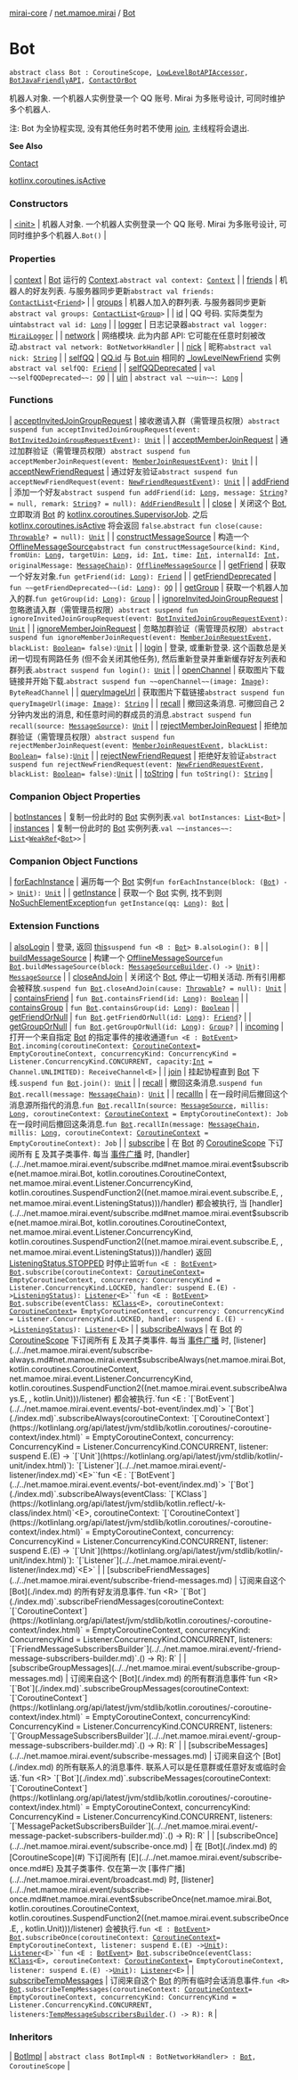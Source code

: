 [mirai-core](../../index.md) / [net.mamoe.mirai](../index.md) / [Bot](./index.md)

# Bot

`abstract class Bot : CoroutineScope, `[`LowLevelBotAPIAccessor`](../-low-level-bot-a-p-i-accessor/index.md)`, `[`BotJavaFriendlyAPI`](../-bot-java-friendly-a-p-i/index.md)`, `[`ContactOrBot`](../../net.mamoe.mirai.contact/-contact-or-bot/index.md)

机器人对象. 一个机器人实例登录一个 QQ 账号.
Mirai 为多账号设计, 可同时维护多个机器人.

注: Bot 为全协程实现, 没有其他任务时若不使用 [join](../join.md), 主线程将会退出.

**See Also**

[Contact](../../net.mamoe.mirai.contact/-contact/index.md)

[kotlinx.coroutines.isActive](#)

### Constructors

| [&lt;init&gt;](-init-.md) | 机器人对象. 一个机器人实例登录一个 QQ 账号. Mirai 为多账号设计, 可同时维护多个机器人.`Bot()` |

### Properties

| [context](context.md) | [Bot](./index.md) 运行的 [Context](../../net.mamoe.mirai.utils/-context/index.md).`abstract val context: `[`Context`](../../net.mamoe.mirai.utils/-context/index.md) |
| [friends](friends.md) | 机器人的好友列表. 与服务器同步更新`abstract val friends: `[`ContactList`](../../net.mamoe.mirai.contact/-contact-list/index.md)`<`[`Friend`](../../net.mamoe.mirai.contact/-friend/index.md)`>` |
| [groups](groups.md) | 机器人加入的群列表. 与服务器同步更新`abstract val groups: `[`ContactList`](../../net.mamoe.mirai.contact/-contact-list/index.md)`<`[`Group`](../../net.mamoe.mirai.contact/-group/index.md)`>` |
| [id](id.md) | QQ 号码. 实际类型为 uint`abstract val id: `[`Long`](https://kotlinlang.org/api/latest/jvm/stdlib/kotlin/-long/index.html) |
| [logger](logger.md) | 日志记录器`abstract val logger: `[`MiraiLogger`](../../net.mamoe.mirai.utils/-mirai-logger/index.md) |
| [network](network.md) | 网络模块. 此为内部 API: 它可能在任意时刻被改动.`abstract val network: BotNetworkHandler` |
| [nick](nick.md) | 昵称`abstract val nick: `[`String`](https://kotlinlang.org/api/latest/jvm/stdlib/kotlin/-string/index.html) |
| [selfQQ](self-q-q.md) | [QQ.id](../../net.mamoe.mirai.contact/-q-q/id.md) 与 [Bot.uin](uin.md) 相同的 [_lowLevelNewFriend](../-low-level-bot-a-p-i-accessor/_low-level-new-friend.md) 实例`abstract val selfQQ: `[`Friend`](../../net.mamoe.mirai.contact/-friend/index.md) |
| [selfQQDeprecated](self-q-q-deprecated.md) | `val ~~selfQQDeprecated~~: `[`QQ`](../../net.mamoe.mirai.contact/-q-q/index.md) |
| [uin](uin.md) | `abstract val ~~uin~~: `[`Long`](https://kotlinlang.org/api/latest/jvm/stdlib/kotlin/-long/index.html) |

### Functions

| [acceptInvitedJoinGroupRequest](accept-invited-join-group-request.md) | 接收邀请入群（需管理员权限）`abstract suspend fun acceptInvitedJoinGroupRequest(event: `[`BotInvitedJoinGroupRequestEvent`](../../net.mamoe.mirai.event.events/-bot-invited-join-group-request-event/index.md)`): `[`Unit`](https://kotlinlang.org/api/latest/jvm/stdlib/kotlin/-unit/index.html) |
| [acceptMemberJoinRequest](accept-member-join-request.md) | 通过加群验证（需管理员权限）`abstract suspend fun acceptMemberJoinRequest(event: `[`MemberJoinRequestEvent`](../../net.mamoe.mirai.event.events/-member-join-request-event/index.md)`): `[`Unit`](https://kotlinlang.org/api/latest/jvm/stdlib/kotlin/-unit/index.html) |
| [acceptNewFriendRequest](accept-new-friend-request.md) | 通过好友验证`abstract suspend fun acceptNewFriendRequest(event: `[`NewFriendRequestEvent`](../../net.mamoe.mirai.event.events/-new-friend-request-event/index.md)`): `[`Unit`](https://kotlinlang.org/api/latest/jvm/stdlib/kotlin/-unit/index.html) |
| [addFriend](add-friend.md) | 添加一个好友`abstract suspend fun addFriend(id: `[`Long`](https://kotlinlang.org/api/latest/jvm/stdlib/kotlin/-long/index.html)`, message: `[`String`](https://kotlinlang.org/api/latest/jvm/stdlib/kotlin/-string/index.html)`? = null, remark: `[`String`](https://kotlinlang.org/api/latest/jvm/stdlib/kotlin/-string/index.html)`? = null): `[`AddFriendResult`](../../net.mamoe.mirai.data/-add-friend-result/index.md) |
| [close](close.md) | 关闭这个 [Bot](./index.md), 立即取消 [Bot](./index.md) 的 [kotlinx.coroutines.SupervisorJob](#). 之后 [kotlinx.coroutines.isActive](#) 将会返回 `false`.`abstract fun close(cause: `[`Throwable`](https://kotlinlang.org/api/latest/jvm/stdlib/kotlin/-throwable/index.html)`? = null): `[`Unit`](https://kotlinlang.org/api/latest/jvm/stdlib/kotlin/-unit/index.html) |
| [constructMessageSource](construct-message-source.md) | 构造一个 [OfflineMessageSource](../../net.mamoe.mirai.message.data/-offline-message-source/index.md)`abstract fun constructMessageSource(kind: Kind, fromUin: `[`Long`](https://kotlinlang.org/api/latest/jvm/stdlib/kotlin/-long/index.html)`, targetUin: `[`Long`](https://kotlinlang.org/api/latest/jvm/stdlib/kotlin/-long/index.html)`, id: `[`Int`](https://kotlinlang.org/api/latest/jvm/stdlib/kotlin/-int/index.html)`, time: `[`Int`](https://kotlinlang.org/api/latest/jvm/stdlib/kotlin/-int/index.html)`, internalId: `[`Int`](https://kotlinlang.org/api/latest/jvm/stdlib/kotlin/-int/index.html)`, originalMessage: `[`MessageChain`](../../net.mamoe.mirai.message.data/-message-chain/index.md)`): `[`OfflineMessageSource`](../../net.mamoe.mirai.message.data/-offline-message-source/index.md) |
| [getFriend](get-friend.md) | 获取一个好友对象.`fun getFriend(id: `[`Long`](https://kotlinlang.org/api/latest/jvm/stdlib/kotlin/-long/index.html)`): `[`Friend`](../../net.mamoe.mirai.contact/-friend/index.md) |
| [getFriendDeprecated](get-friend-deprecated.md) | `fun ~~getFriendDeprecated~~(id: `[`Long`](https://kotlinlang.org/api/latest/jvm/stdlib/kotlin/-long/index.html)`): `[`QQ`](../../net.mamoe.mirai.contact/-q-q/index.md) |
| [getGroup](get-group.md) | 获取一个机器人加入的群.`fun getGroup(id: `[`Long`](https://kotlinlang.org/api/latest/jvm/stdlib/kotlin/-long/index.html)`): `[`Group`](../../net.mamoe.mirai.contact/-group/index.md) |
| [ignoreInvitedJoinGroupRequest](ignore-invited-join-group-request.md) | 忽略邀请入群（需管理员权限）`abstract suspend fun ignoreInvitedJoinGroupRequest(event: `[`BotInvitedJoinGroupRequestEvent`](../../net.mamoe.mirai.event.events/-bot-invited-join-group-request-event/index.md)`): `[`Unit`](https://kotlinlang.org/api/latest/jvm/stdlib/kotlin/-unit/index.html) |
| [ignoreMemberJoinRequest](ignore-member-join-request.md) | 忽略加群验证（需管理员权限）`abstract suspend fun ignoreMemberJoinRequest(event: `[`MemberJoinRequestEvent`](../../net.mamoe.mirai.event.events/-member-join-request-event/index.md)`, blackList: `[`Boolean`](https://kotlinlang.org/api/latest/jvm/stdlib/kotlin/-boolean/index.html)` = false): `[`Unit`](https://kotlinlang.org/api/latest/jvm/stdlib/kotlin/-unit/index.html) |
| [login](login.md) | 登录, 或重新登录. 这个函数总是关闭一切现有网路任务 (但不会关闭其他任务), 然后重新登录并重新缓存好友列表和群列表.`abstract suspend fun login(): `[`Unit`](https://kotlinlang.org/api/latest/jvm/stdlib/kotlin/-unit/index.html) |
| [openChannel](open-channel.md) | 获取图片下载链接并开始下载.`abstract suspend fun ~~openChannel~~(image: `[`Image`](../../net.mamoe.mirai.message.data/-image/index.md)`): ByteReadChannel` |
| [queryImageUrl](query-image-url.md) | 获取图片下载链接`abstract suspend fun queryImageUrl(image: `[`Image`](../../net.mamoe.mirai.message.data/-image/index.md)`): `[`String`](https://kotlinlang.org/api/latest/jvm/stdlib/kotlin/-string/index.html) |
| [recall](recall.md) | 撤回这条消息. 可撤回自己 2 分钟内发出的消息, 和任意时间的群成员的消息.`abstract suspend fun recall(source: `[`MessageSource`](../../net.mamoe.mirai.message.data/-message-source/index.md)`): `[`Unit`](https://kotlinlang.org/api/latest/jvm/stdlib/kotlin/-unit/index.html) |
| [rejectMemberJoinRequest](reject-member-join-request.md) | 拒绝加群验证（需管理员权限）`abstract suspend fun rejectMemberJoinRequest(event: `[`MemberJoinRequestEvent`](../../net.mamoe.mirai.event.events/-member-join-request-event/index.md)`, blackList: `[`Boolean`](https://kotlinlang.org/api/latest/jvm/stdlib/kotlin/-boolean/index.html)` = false): `[`Unit`](https://kotlinlang.org/api/latest/jvm/stdlib/kotlin/-unit/index.html) |
| [rejectNewFriendRequest](reject-new-friend-request.md) | 拒绝好友验证`abstract suspend fun rejectNewFriendRequest(event: `[`NewFriendRequestEvent`](../../net.mamoe.mirai.event.events/-new-friend-request-event/index.md)`, blackList: `[`Boolean`](https://kotlinlang.org/api/latest/jvm/stdlib/kotlin/-boolean/index.html)` = false): `[`Unit`](https://kotlinlang.org/api/latest/jvm/stdlib/kotlin/-unit/index.html) |
| [toString](to-string.md) | `fun toString(): `[`String`](https://kotlinlang.org/api/latest/jvm/stdlib/kotlin/-string/index.html) |

### Companion Object Properties

| [botInstances](bot-instances.md) | 复制一份此时的 [Bot](./index.md) 实例列表.`val botInstances: `[`List`](https://kotlinlang.org/api/latest/jvm/stdlib/kotlin.collections/-list/index.html)`<`[`Bot`](./index.md)`>` |
| [instances](instances.md) | 复制一份此时的 [Bot](./index.md) 实例列表.`val ~~instances~~: `[`List`](https://kotlinlang.org/api/latest/jvm/stdlib/kotlin.collections/-list/index.html)`<`[`WeakRef`](../../net.mamoe.mirai.utils/-weak-ref/index.md)`<`[`Bot`](./index.md)`>>` |

### Companion Object Functions

| [forEachInstance](for-each-instance.md) | 遍历每一个 [Bot](./index.md) 实例`fun forEachInstance(block: (`[`Bot`](./index.md)`) -> `[`Unit`](https://kotlinlang.org/api/latest/jvm/stdlib/kotlin/-unit/index.html)`): `[`Unit`](https://kotlinlang.org/api/latest/jvm/stdlib/kotlin/-unit/index.html) |
| [getInstance](get-instance.md) | 获取一个 [Bot](./index.md) 实例, 找不到则 [NoSuchElementException](https://kotlinlang.org/api/latest/jvm/stdlib/kotlin/-no-such-element-exception/index.html)`fun getInstance(qq: `[`Long`](https://kotlinlang.org/api/latest/jvm/stdlib/kotlin/-long/index.html)`): `[`Bot`](./index.md) |

### Extension Functions

| [alsoLogin](../also-login.md) | 登录, 返回 [this](../also-login/-this-.md)`suspend fun <B : `[`Bot`](./index.md)`> B.alsoLogin(): B` |
| [buildMessageSource](../../net.mamoe.mirai.message.data/build-message-source.md) | 构建一个 [OfflineMessageSource](../../net.mamoe.mirai.message.data/-offline-message-source/index.md)`fun `[`Bot`](./index.md)`.buildMessageSource(block: `[`MessageSourceBuilder`](../../net.mamoe.mirai.message.data/-message-source-builder/index.md)`.() -> `[`Unit`](https://kotlinlang.org/api/latest/jvm/stdlib/kotlin/-unit/index.html)`): `[`MessageSource`](../../net.mamoe.mirai.message.data/-message-source/index.md) |
| [closeAndJoin](../close-and-join.md) | 关闭这个 [Bot](./index.md), 停止一切相关活动. 所有引用都会被释放.`suspend fun `[`Bot`](./index.md)`.closeAndJoin(cause: `[`Throwable`](https://kotlinlang.org/api/latest/jvm/stdlib/kotlin/-throwable/index.html)`? = null): `[`Unit`](https://kotlinlang.org/api/latest/jvm/stdlib/kotlin/-unit/index.html) |
| [containsFriend](../contains-friend.md) | `fun `[`Bot`](./index.md)`.containsFriend(id: `[`Long`](https://kotlinlang.org/api/latest/jvm/stdlib/kotlin/-long/index.html)`): `[`Boolean`](https://kotlinlang.org/api/latest/jvm/stdlib/kotlin/-boolean/index.html) |
| [containsGroup](../contains-group.md) | `fun `[`Bot`](./index.md)`.containsGroup(id: `[`Long`](https://kotlinlang.org/api/latest/jvm/stdlib/kotlin/-long/index.html)`): `[`Boolean`](https://kotlinlang.org/api/latest/jvm/stdlib/kotlin/-boolean/index.html) |
| [getFriendOrNull](../get-friend-or-null.md) | `fun `[`Bot`](./index.md)`.getFriendOrNull(id: `[`Long`](https://kotlinlang.org/api/latest/jvm/stdlib/kotlin/-long/index.html)`): `[`Friend`](../../net.mamoe.mirai.contact/-friend/index.md)`?` |
| [getGroupOrNull](../get-group-or-null.md) | `fun `[`Bot`](./index.md)`.getGroupOrNull(id: `[`Long`](https://kotlinlang.org/api/latest/jvm/stdlib/kotlin/-long/index.html)`): `[`Group`](../../net.mamoe.mirai.contact/-group/index.md)`?` |
| [incoming](../../net.mamoe.mirai.event/incoming.md) | 打开一个来自指定 [Bot](./index.md) 的指定事件的接收通道`fun <E : `[`BotEvent`](../../net.mamoe.mirai.event.events/-bot-event/index.md)`> `[`Bot`](./index.md)`.incoming(coroutineContext: `[`CoroutineContext`](https://kotlinlang.org/api/latest/jvm/stdlib/kotlin.coroutines/-coroutine-context/index.html)` = EmptyCoroutineContext, concurrencyKind: ConcurrencyKind = Listener.ConcurrencyKind.CONCURRENT, capacity: `[`Int`](https://kotlinlang.org/api/latest/jvm/stdlib/kotlin/-int/index.html)` = Channel.UNLIMITED): ReceiveChannel<E>` |
| [join](../join.md) | 挂起协程直到 [Bot](./index.md) 下线.`suspend fun `[`Bot`](./index.md)`.join(): `[`Unit`](https://kotlinlang.org/api/latest/jvm/stdlib/kotlin/-unit/index.html) |
| [recall](../recall.md) | 撤回这条消息.`suspend fun `[`Bot`](./index.md)`.recall(message: `[`MessageChain`](../../net.mamoe.mirai.message.data/-message-chain/index.md)`): `[`Unit`](https://kotlinlang.org/api/latest/jvm/stdlib/kotlin/-unit/index.html) |
| [recallIn](../recall-in.md) | 在一段时间后撤回这个消息源所指代的消息.`fun `[`Bot`](./index.md)`.recallIn(source: `[`MessageSource`](../../net.mamoe.mirai.message.data/-message-source/index.md)`, millis: `[`Long`](https://kotlinlang.org/api/latest/jvm/stdlib/kotlin/-long/index.html)`, coroutineContext: `[`CoroutineContext`](https://kotlinlang.org/api/latest/jvm/stdlib/kotlin.coroutines/-coroutine-context/index.html)` = EmptyCoroutineContext): Job`<br>在一段时间后撤回这条消息.`fun `[`Bot`](./index.md)`.recallIn(message: `[`MessageChain`](../../net.mamoe.mirai.message.data/-message-chain/index.md)`, millis: `[`Long`](https://kotlinlang.org/api/latest/jvm/stdlib/kotlin/-long/index.html)`, coroutineContext: `[`CoroutineContext`](https://kotlinlang.org/api/latest/jvm/stdlib/kotlin.coroutines/-coroutine-context/index.html)` = EmptyCoroutineContext): Job` |
| [subscribe](../../net.mamoe.mirai.event/subscribe.md) | 在 [Bot](./index.md) 的 [CoroutineScope](#) 下订阅所有 [E](../../net.mamoe.mirai.event/subscribe.md#E) 及其子类事件. 每当 [事件广播](../../net.mamoe.mirai.event/broadcast.md) 时, [handler](../../net.mamoe.mirai.event/subscribe.md#net.mamoe.mirai.event$subscribe(net.mamoe.mirai.Bot, kotlin.coroutines.CoroutineContext, net.mamoe.mirai.event.Listener.ConcurrencyKind, kotlin.coroutines.SuspendFunction2((net.mamoe.mirai.event.subscribe.E, , net.mamoe.mirai.event.ListeningStatus)))/handler) 都会被执行, 当 [handler](../../net.mamoe.mirai.event/subscribe.md#net.mamoe.mirai.event$subscribe(net.mamoe.mirai.Bot, kotlin.coroutines.CoroutineContext, net.mamoe.mirai.event.Listener.ConcurrencyKind, kotlin.coroutines.SuspendFunction2((net.mamoe.mirai.event.subscribe.E, , net.mamoe.mirai.event.ListeningStatus)))/handler) 返回 [ListeningStatus.STOPPED](../../net.mamoe.mirai.event/-listening-status/-s-t-o-p-p-e-d.md) 时停止监听`fun <E : `[`BotEvent`](../../net.mamoe.mirai.event.events/-bot-event/index.md)`> `[`Bot`](./index.md)`.subscribe(coroutineContext: `[`CoroutineContext`](https://kotlinlang.org/api/latest/jvm/stdlib/kotlin.coroutines/-coroutine-context/index.html)` = EmptyCoroutineContext, concurrency: ConcurrencyKind = Listener.ConcurrencyKind.LOCKED, handler: suspend E.(E) -> `[`ListeningStatus`](../../net.mamoe.mirai.event/-listening-status/index.md)`): `[`Listener`](../../net.mamoe.mirai.event/-listener/index.md)`<E>``fun <E : `[`BotEvent`](../../net.mamoe.mirai.event.events/-bot-event/index.md)`> `[`Bot`](./index.md)`.subscribe(eventClass: `[`KClass`](https://kotlinlang.org/api/latest/jvm/stdlib/kotlin.reflect/-k-class/index.html)`<E>, coroutineContext: `[`CoroutineContext`](https://kotlinlang.org/api/latest/jvm/stdlib/kotlin.coroutines/-coroutine-context/index.html)` = EmptyCoroutineContext, concurrency: ConcurrencyKind = Listener.ConcurrencyKind.LOCKED, handler: suspend E.(E) -> `[`ListeningStatus`](../../net.mamoe.mirai.event/-listening-status/index.md)`): `[`Listener`](../../net.mamoe.mirai.event/-listener/index.md)`<E>` |
| [subscribeAlways](../../net.mamoe.mirai.event/subscribe-always.md) | 在 [Bot](./index.md) 的 [CoroutineScope](#) 下订阅所有 [E](../../net.mamoe.mirai.event/subscribe-always.md#E) 及其子类事件. 每当 [事件广播](../../net.mamoe.mirai.event/broadcast.md) 时, [listener](../../net.mamoe.mirai.event/subscribe-always.md#net.mamoe.mirai.event$subscribeAlways(net.mamoe.mirai.Bot, kotlin.coroutines.CoroutineContext, net.mamoe.mirai.event.Listener.ConcurrencyKind, kotlin.coroutines.SuspendFunction2((net.mamoe.mirai.event.subscribeAlways.E, , kotlin.Unit)))/listener) 都会被执行.`fun <E : `[`BotEvent`](../../net.mamoe.mirai.event.events/-bot-event/index.md)`> `[`Bot`](./index.md)`.subscribeAlways(coroutineContext: `[`CoroutineContext`](https://kotlinlang.org/api/latest/jvm/stdlib/kotlin.coroutines/-coroutine-context/index.html)` = EmptyCoroutineContext, concurrency: ConcurrencyKind = Listener.ConcurrencyKind.CONCURRENT, listener: suspend E.(E) -> `[`Unit`](https://kotlinlang.org/api/latest/jvm/stdlib/kotlin/-unit/index.html)`): `[`Listener`](../../net.mamoe.mirai.event/-listener/index.md)`<E>``fun <E : `[`BotEvent`](../../net.mamoe.mirai.event.events/-bot-event/index.md)`> `[`Bot`](./index.md)`.subscribeAlways(eventClass: `[`KClass`](https://kotlinlang.org/api/latest/jvm/stdlib/kotlin.reflect/-k-class/index.html)`<E>, coroutineContext: `[`CoroutineContext`](https://kotlinlang.org/api/latest/jvm/stdlib/kotlin.coroutines/-coroutine-context/index.html)` = EmptyCoroutineContext, concurrency: ConcurrencyKind = Listener.ConcurrencyKind.CONCURRENT, listener: suspend E.(E) -> `[`Unit`](https://kotlinlang.org/api/latest/jvm/stdlib/kotlin/-unit/index.html)`): `[`Listener`](../../net.mamoe.mirai.event/-listener/index.md)`<E>` |
| [subscribeFriendMessages](../../net.mamoe.mirai.event/subscribe-friend-messages.md) | 订阅来自这个 [Bot](./index.md) 的所有好友消息事件.`fun <R> `[`Bot`](./index.md)`.subscribeFriendMessages(coroutineContext: `[`CoroutineContext`](https://kotlinlang.org/api/latest/jvm/stdlib/kotlin.coroutines/-coroutine-context/index.html)` = EmptyCoroutineContext, concurrencyKind: ConcurrencyKind = Listener.ConcurrencyKind.CONCURRENT, listeners: `[`FriendMessageSubscribersBuilder`](../../net.mamoe.mirai.event/-friend-message-subscribers-builder.md)`.() -> R): R` |
| [subscribeGroupMessages](../../net.mamoe.mirai.event/subscribe-group-messages.md) | 订阅来自这个 [Bot](./index.md) 的所有群消息事件`fun <R> `[`Bot`](./index.md)`.subscribeGroupMessages(coroutineContext: `[`CoroutineContext`](https://kotlinlang.org/api/latest/jvm/stdlib/kotlin.coroutines/-coroutine-context/index.html)` = EmptyCoroutineContext, concurrencyKind: ConcurrencyKind = Listener.ConcurrencyKind.CONCURRENT, listeners: `[`GroupMessageSubscribersBuilder`](../../net.mamoe.mirai.event/-group-message-subscribers-builder.md)`.() -> R): R` |
| [subscribeMessages](../../net.mamoe.mirai.event/subscribe-messages.md) | 订阅来自这个 [Bot](./index.md) 的所有联系人的消息事件. 联系人可以是任意群或任意好友或临时会话.`fun <R> `[`Bot`](./index.md)`.subscribeMessages(coroutineContext: `[`CoroutineContext`](https://kotlinlang.org/api/latest/jvm/stdlib/kotlin.coroutines/-coroutine-context/index.html)` = EmptyCoroutineContext, concurrencyKind: ConcurrencyKind = Listener.ConcurrencyKind.CONCURRENT, listeners: `[`MessagePacketSubscribersBuilder`](../../net.mamoe.mirai.event/-message-packet-subscribers-builder.md)`.() -> R): R` |
| [subscribeOnce](../../net.mamoe.mirai.event/subscribe-once.md) | 在 [Bot](./index.md) 的 [CoroutineScope](#) 下订阅所有 [E](../../net.mamoe.mirai.event/subscribe-once.md#E) 及其子类事件. 仅在第一次 [事件广播](../../net.mamoe.mirai.event/broadcast.md) 时, [listener](../../net.mamoe.mirai.event/subscribe-once.md#net.mamoe.mirai.event$subscribeOnce(net.mamoe.mirai.Bot, kotlin.coroutines.CoroutineContext, kotlin.coroutines.SuspendFunction2((net.mamoe.mirai.event.subscribeOnce.E, , kotlin.Unit)))/listener) 会被执行.`fun <E : `[`BotEvent`](../../net.mamoe.mirai.event.events/-bot-event/index.md)`> `[`Bot`](./index.md)`.subscribeOnce(coroutineContext: `[`CoroutineContext`](https://kotlinlang.org/api/latest/jvm/stdlib/kotlin.coroutines/-coroutine-context/index.html)` = EmptyCoroutineContext, listener: suspend E.(E) -> `[`Unit`](https://kotlinlang.org/api/latest/jvm/stdlib/kotlin/-unit/index.html)`): `[`Listener`](../../net.mamoe.mirai.event/-listener/index.md)`<E>``fun <E : `[`BotEvent`](../../net.mamoe.mirai.event.events/-bot-event/index.md)`> `[`Bot`](./index.md)`.subscribeOnce(eventClass: `[`KClass`](https://kotlinlang.org/api/latest/jvm/stdlib/kotlin.reflect/-k-class/index.html)`<E>, coroutineContext: `[`CoroutineContext`](https://kotlinlang.org/api/latest/jvm/stdlib/kotlin.coroutines/-coroutine-context/index.html)` = EmptyCoroutineContext, listener: suspend E.(E) -> `[`Unit`](https://kotlinlang.org/api/latest/jvm/stdlib/kotlin/-unit/index.html)`): `[`Listener`](../../net.mamoe.mirai.event/-listener/index.md)`<E>` |
| [subscribeTempMessages](../../net.mamoe.mirai.event/subscribe-temp-messages.md) | 订阅来自这个 [Bot](./index.md) 的所有临时会话消息事件.`fun <R> `[`Bot`](./index.md)`.subscribeTempMessages(coroutineContext: `[`CoroutineContext`](https://kotlinlang.org/api/latest/jvm/stdlib/kotlin.coroutines/-coroutine-context/index.html)` = EmptyCoroutineContext, concurrencyKind: ConcurrencyKind = Listener.ConcurrencyKind.CONCURRENT, listeners: `[`TempMessageSubscribersBuilder`](../../net.mamoe.mirai.event/-temp-message-subscribers-builder.md)`.() -> R): R` |

### Inheritors

| [BotImpl](../-bot-impl/index.md) | `abstract class BotImpl<N : BotNetworkHandler> : `[`Bot`](./index.md)`, CoroutineScope` |

